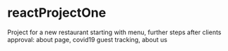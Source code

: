 # reactProjectOne

Project for a new restaurant
starting with menu, 
further steps after clients approval: about page, covid19 guest tracking, about us
